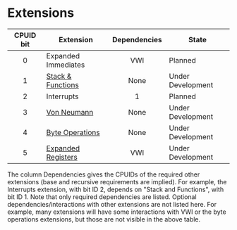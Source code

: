 # Extensions

| CPUID bit | Extension                                  | Dependencies | State             |
|:---------:|--------------------------------------------|:------------:|-------------------|
|     0     | Expanded Immediates                        |     VWI      | Planned           |
|     1     | [Stack & Functions](./stack-and-functions) |     None     | Under Development |
|     2     | Interrupts                                 |      1       | Planned           |
|     3     | [Von Neumann](./von-neumann)               |     None     | Under Development |
|     4     | [Byte Operations](./byte-operations)       |     None     | Under Development |
|     5     | [Expanded Registers](./expanded-registers) |     VWI      | Under Development |


The column Dependencies gives the CPUIDs of the required other extensions (base and recursive requirements are implied). For example, the Interrupts extension, with bit ID 2, depends on "Stack and Functions", with bit ID 1.  Note that only required dependencies are listed. Optional dependencies/interactions with other extensions are not listed here. For example, many extensions will have some interactions with VWI or the byte operations extensions, but those are not visible in the above table.
